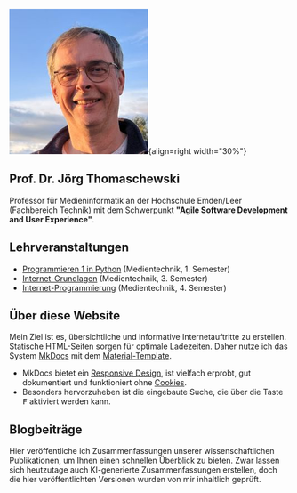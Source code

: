 ![Jörg Thomaschewski](assets/JT-Web.jpg){align=right width="30%"}
## Prof. Dr. Jörg Thomaschewski
Professor für Medieninformatik an der Hochschule Emden/Leer (Fachbereich Technik) mit dem Schwerpunkt **"Agile Software Development and User Experience"**.

## Lehrveranstaltungen

* [Programmieren 1 in Python](https://html.thomaschewski.de/) (Medientechnik, 1. Semester)
* [Internet-Grundlagen](https://netze.thomaschewski.de/) (Medientechnik, 3. Semester)
* [Internet-Programmierung](https://iprog-php.thomaschewski.de/) (Medientechnik, 4. Semester)

## Über diese Website

Mein Ziel ist es, übersichtliche und informative Internetauftritte zu erstellen. Statische HTML-Seiten sorgen für optimale Ladezeiten. Daher nutze ich das System [MkDocs](https://www.mkdocs.org/) mit dem [Material-Template](https://squidfunk.github.io/mkdocs-material/).

* MkDocs bietet ein [Responsive Design](https://de.wikipedia.org/wiki/Responsive_Webdesign), ist vielfach erprobt, gut dokumentiert und funktioniert ohne [Cookies](https://de.wikipedia.org/wiki/HTTP-Cookie).
* Besonders hervorzuheben ist die eingebaute Suche, die über die Taste <kbd>F</kbd> aktiviert werden kann.

## Blogbeiträge

Hier veröffentliche ich Zusammenfassungen unserer wissenschaftlichen Publikationen, um Ihnen einen schnellen Überblick zu bieten. Zwar lassen sich heutzutage auch KI-generierte Zusammenfassungen erstellen, doch die hier veröffentlichten Versionen wurden von mir inhaltlich geprüft.
